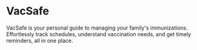 # VacSafe
VacSafe is your personal guide to managing your family's immunizations. Effortlessly track schedules, understand vaccination needs, and get timely reminders, all in one place.
